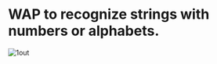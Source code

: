  # WAP to recognize strings with numbers or alphabets.
 
![1out](https://user-images.githubusercontent.com/75474488/139285274-a7cd6ca6-e586-4681-80eb-62cd4b77d349.png)
